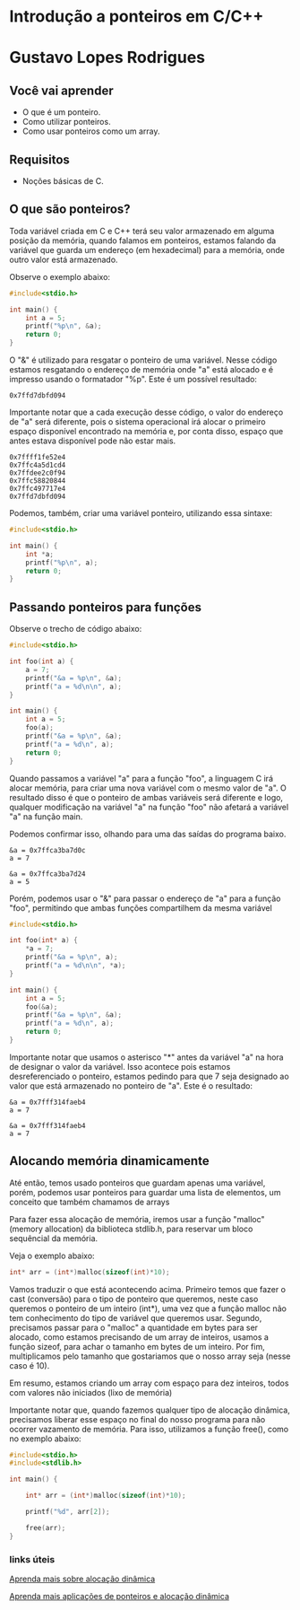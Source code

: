 # Introdução a ponteiros em C/C++

# Gustavo Lopes Rodrigues

## Você vai aprender

- O que é um ponteiro.
- Como utilizar ponteiros.
- Como usar ponteiros como um array.

## Requisitos

- Noções básicas de C.

## O que são ponteiros?

Toda variável criada em C e C++ terá seu valor armazenado em alguma posição da memória, quando falamos em ponteiros, 
estamos falando da variável que guarda um endereço (em hexadecimal) para a memória, onde outro valor está armazenado.

Observe o exemplo abaixo:
```c
#include<stdio.h>

int main() {
    int a = 5;
    printf("%p\n", &a);
    return 0;
}
```

O "&" é utilizado para resgatar o ponteiro de uma variável. Nesse código estamos resgatando o endereço de memória onde "a" está alocado 
e é impresso usando o formatador "%p". Este é um possível resultado:
```
0x7ffd7dbfd094
```
Importante notar que a cada execução desse código, o valor do endereço de "a" será diferente, pois o sistema operacional
irá alocar o primeiro espaço disponível encontrado na memória e, por conta disso, espaço que antes estava disponível pode não estar mais.

```
0x7ffff1fe52e4
0x7ffc4a5d1cd4
0x7ffdee2c0f94
0x7ffc58820844
0x7ffc497717e4
0x7ffd7dbfd094
```
Podemos, também, criar uma variável ponteiro, utilizando essa sintaxe:
```c
#include<stdio.h>

int main() {
    int *a;
    printf("%p\n", a);
    return 0;
}
```

## Passando ponteiros para funções

Observe o trecho de código abaixo:

```c
#include<stdio.h>

int foo(int a) {
    a = 7;
    printf("&a = %p\n", &a);
    printf("a = %d\n\n", a);
}

int main() {
    int a = 5;
    foo(a);
    printf("&a = %p\n", &a);
    printf("a = %d\n", a);
    return 0;
}
```
Quando passamos a variável "a" para a função "foo", a linguagem C irá alocar memória, para criar uma nova variável com o
mesmo valor de "a". O resultado disso é que o ponteiro de ambas variáveis será diferente e logo, qualquer modificação na
variável "a" na função "foo" não afetará a variável "a" na função main.

Podemos confirmar isso, olhando para uma das saídas do programa baixo.
```
&a = 0x7ffca3ba7d0c
a = 7

&a = 0x7ffca3ba7d24
a = 5
```
Porém, podemos usar o "&" para passar o endereço de "a" para a função "foo", permitindo que ambas funções compartilhem
da mesma variável
```c
#include<stdio.h>

int foo(int* a) {
    *a = 7;
    printf("&a = %p\n", a);
    printf("a = %d\n\n", *a);
}

int main() {
    int a = 5;
    foo(&a);
    printf("&a = %p\n", &a);
    printf("a = %d\n", a);
    return 0;
}
```
Importante notar que usamos o asterisco "*" antes da variável "a" na hora de designar o valor da variável. Isso acontece pois estamos
desreferenciado o ponteiro, estamos pedindo para que 7 seja designado ao valor que está armazenado no ponteiro de "a". Este é o resultado:
```
&a = 0x7fff314faeb4
a = 7

&a = 0x7fff314faeb4
a = 7
```
## Alocando memória dinamicamente

Até então, temos usado ponteiros que guardam apenas uma variável, porém, podemos usar ponteiros para guardar uma lista de
elementos, um conceito que também chamamos de arrays

Para fazer essa alocação de memória, iremos usar a função "malloc"(memory allocation) da biblioteca stdlib.h, para reservar
um bloco sequêncial da memória.

Veja o exemplo abaixo:
```c
int* arr = (int*)malloc(sizeof(int)*10);
```
Vamos traduzir o que está acontecendo acima. Primeiro temos que fazer o cast (conversão) para o tipo de ponteiro que queremos, neste
caso queremos o ponteiro de um inteiro (int*), uma vez que a função malloc não tem conhecimento do tipo de variável que queremos usar.
Segundo, precisamos passar para o "malloc" a quantidade em bytes para ser alocado, como estamos precisando de um array de inteiros,
usamos a função sizeof, para achar o tamanho em bytes de um inteiro. Por fim, multiplicamos pelo tamanho que gostariamos que o nosso
array seja (nesse caso é 10).

Em resumo, estamos criando um array com espaço para dez inteiros, todos com valores não iniciados (lixo de memória)

Importante notar que, quando fazemos qualquer tipo de alocação dinâmica, precisamos liberar esse espaço no final do nosso
programa para não ocorrer vazamento de memória.  Para isso, utilizamos a função free(), como no exemplo abaixo:

```c
#include<stdio.h>
#include<stdlib.h>

int main() {

    int* arr = (int*)malloc(sizeof(int)*10);

    printf("%d", arr[2]);

    free(arr);
}
```

### links úteis

[Aprenda mais sobre alocação dinâmica](https://www.geeksforgeeks.org/dynamic-memory-allocation-in-c-using-malloc-calloc-free-and-realloc/)

[Aprenda mais aplicações de ponteiros e alocação dinâmica](https://www.ime.usp.br/~pf/algoritmos/aulas/pont.html)



